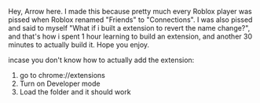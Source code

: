 Hey, Arrow here.
I made this because pretty much every Roblox player was pissed when Roblox renamed "Friends" to "Connections". I was also pissed and said to myself "What if i built a extension to revert the name change?", and that's how i spent 1 hour learning to build an extension, and another 30 minutes to actually build it. Hope you enjoy.

incase you don't know how to actually add the extension:
1. go to chrome://extensions
2. Turn on Developer mode
3. Load the folder and it should work
